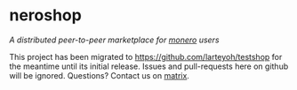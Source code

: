 # neroshop 

_A distributed peer-to-peer marketplace for [monero](https://getmonero.org) users_

This project has been migrated to https://github.com/larteyoh/testshop for the meantime until its initial release.
Issues and pull-requests here on github will be ignored. Questions? Contact us
on [matrix](https://matrix.to/#/#neroshop:matrix.org).
